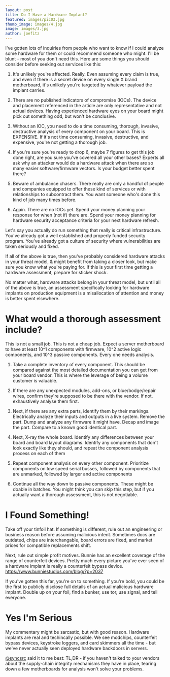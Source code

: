 ```yaml
---
layout: post
title: Do I Have a Hardware Implant?
featured: images/pic03.jpg
thumb_image: images/4.jpg
image: images/3.jpg
author: joefitz
---
```


I've gotten lots of inquiries from people who want to know if I could analyze some hardware for them or could recommend someone who might. I'll be blunt - most of you don't need this. Here are some things you should consider before seeking out services like this:

1. It's unlikely you're affected. Really. Even assuming every claim is true, and even if there is a secret device on every single X brand motherboard, it's unlikely you're targeted by whatever payload the implant carries.

2. There are no published indicators of compromise (IOCs). The device and placement referenced in the article are only representative and not actual devices. Having experienced hardware eyes on your board might pick out something odd, but won't be conclusive.

3. Without an IOC, you need to do a time consuming, thorough, invasive, destructive analysis of every component on your board. This is EXPENSIVE. If it's not time consuming, invasive, destructive, and expensive, you're not getting a thorough job.

4. If you're sure you're ready to drop 6, maybe 7 figures to get this job done right, are you sure you've covered all your other bases? Experts all ask why an attacker would do a hardware attack when there are so many easier software/firmware vectors. Is your budget better spent there?

5. Beware of ambulance chasers. There really are only a handful of people and companies equipped to offer these kind of services or with relationships to subcontract them. You want someone who's done this kind of job many times before. 

6. Again. There are no IOCs yet. Spend your money planning your response for when (not if) there are. Spend your money planning for hardware security acceptance criteria for your next hardware refresh.

Let's say you actually do run something that really is critical infrastructure. You've already got a well established and properly funded security program. You've already got a culture of security where vulnerabilities are taken seriously and fixed.

If all of the above is true, then you've probably considered hardware attacks in your threat model, & might benefit from taking a closer look, but make sure you know what you're paying for. If this is your first time getting a hardware assessment, prepare for sticker shock.

No matter what, hardware attacks belong in your threat model, but until all of the above is true, an assessment specifically looking for hardware implants on production equipment is a misallocation of attention and money is better spent elsewhere.


What would a thorough assessment include?
=========================================
This is not a small job. This is not a cheap job. Expect a server motherboard to have at least 10^1 components with firmware, 10^2 active logic components, and 10^3 passive components. Every one needs analysis.

1. Take a complete inventory of every component. This should be compared against the most detailed documentation you can get from your board vendor. This is where the leverage of being a volume customer is valuable.

2. If there are any unexpected modules, add-ons, or blue/bodge/repair wires, confirm they're supposed to be there with the vendor. If not, exhaustively analyse them first.

3. Next, if there are any extra parts, identify them by their markings. Electrically analyze their inputs and outputs in a live system. Remove the part. Dump and analyze any firmware it might have. Decap and image the part. Compare to a known good identical part.

4. Next, X-ray the whole board. Identify any differences between your board and board layout diagrams. Identify any components that don't look exactly like they should, and repeat the component analysis process on each of them

5. Repeat component analysis on every other component. Prioritize components on low speed serial busses, followed by components that are unmarked, followed by larger and active components

6. Continue all the way down to passive components. These might be doable in batches. You might think you can skip this step, but if you actually want a thorough assessment, this is not negotiable.


I Found Something!
==================

Take off your tinfoil hat. If something is different, rule out an engineering or business reason before assuming malicious intent. Sometimes docs are outdated, chips are interchangable, board errors are fixed, and market prices for compatible replacements shift.

Next, rule out simple profit motives. Bunnie has an excellent coverage of the range of counterfeit devices. Pretty much every picture you've ever seen of a hardware implant is really a counterfeit bypass device. <a href="https://www.bunniestudios.com/blog/?p=2037">https://www.bunniestudios.com/blog/?p=2037</a>

If you've gotten this far, you're on to something. If you're bold, you could be the first to publicly disclose full details of an actual malicious hardware implant. Double up on your foil, find a bunker, use tor, use signal, and tell everyone.

Yes I'm Serious
===============
My commentary might be sarcastic, but with good reason. Hardware implants are real and techincally possible. We see modchips, counterfeit bypass devices, keystroke loggers, and card skimmers all the time - but we've never actually seen deployed hardware backdoors in servers.

<a href="https://twitter.com/syncsrc">@syncsrc</a> said it to me best: TL,DR - if you haven't talked to your vendors about the supply-chain integrity mechanisms they have in place, tearing down a few motherboards for analysis won't solve your problems.
